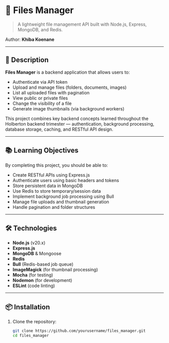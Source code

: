 # 📁 Files Manager

> A lightweight file management API built with Node.js, Express, MongoDB, and Redis.

Author: **Khiba Koenane**

---

## 🚀 Description

**Files Manager** is a backend application that allows users to:

- Authenticate via API token
- Upload and manage files (folders, documents, images)
- List all uploaded files with pagination
- View public or private files
- Change the visibility of a file
- Generate image thumbnails (via background workers)

This project combines key backend concepts learned throughout the Holberton backend trimester — authentication, background processing, database storage, caching, and RESTful API design.

---

## 📚 Learning Objectives

By completing this project, you should be able to:

- Create RESTful APIs using Express.js
- Authenticate users using basic headers and tokens
- Store persistent data in MongoDB
- Use Redis to store temporary/session data
- Implement background job processing using Bull
- Manage file uploads and thumbnail generation
- Handle pagination and folder structures

---

## 🛠️ Technologies

- **Node.js** (v20.x)
- **Express.js**
- **MongoDB** & Mongoose
- **Redis**
- **Bull** (Redis-based job queue)
- **ImageMagick** (for thumbnail processing)
- **Mocha** (for testing)
- **Nodemon** (for development)
- **ESLint** (code linting)

---

## 📦 Installation

1. Clone the repository:
   ```bash
   git clone https://github.com/yourusername/files_manager.git
   cd files_manager
